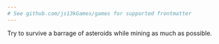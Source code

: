 ```yaml
---
# See github.com/js13kGames/games for supported frontmatter
---
```

Try to survive a barrage of asteroids while mining as much as possible.